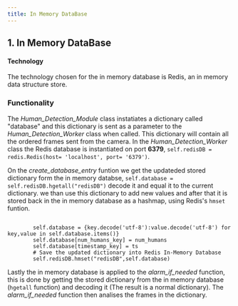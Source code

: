 ```yaml
---
title: In Memory DataBase
---
```


## 1. In Memory DataBase

#### Technology
The technology chosen for the in memory database is Redis, an in memory data structure store.

### Functionality
The *Human_Detection_Module* class instatiates a dictionary called "database" and this dictionary is sent as a parameter to the *Human_Detection_Worker* class when called. This dictionary will contain all the ordered frames sent from the camera.
In the *Human_Detection_Worker* class the Redis database is instantiated on port **6379**, `self.redisDB = redis.Redis(host= 'localhost', port= '6379')`.

On the *create_database_entry* funtion we get the updateded stored dictionary form the in memory databse, `self.database = self.redisDB.hgetall("redisDB")` decode it and equal it to the current dictionary. we than use this dictionary to add new values and after that it is stored back in the in memory database as a hashmap, using Redis's `hmset` funtion. 

```

        self.database = {key.decode('utf-8'):value.decode('utf-8') for key,value in self.database.items()}
        self.database[num_humans_key] = num_humans
        self.database[timestamp_key] = ts
        # Save the updated dictionary into Redis In-Memory Database
        self.redisDB.hmset("redisDB",self.database)

```

Lastly the in memory database is applied to the *alarm_if_needed* function, this is done by getting the stored dictionary from the in memory database (`hgetall` function) and decoding it (The result is a normal dictionary). The *alarm_if_needed* function then analises the frames in the dictionary.


